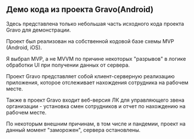 ## Демо кода из проекта Gravo(Android)

Здесь представлена только небольшая часть исходного кода проекта Gravo для демонстрации.

Проект был реализован на собственной кодовой базе схемы MVP (Android, iOS).

Я выбрал MVP, а не MVVM по причине некоторых "разрывов" в логике обработки UI при получении данных от сервера.

Проект Gravo представляет собой клиент-серверную реализацию приложения, которое отслеживает нахождения сотрудника на рабочем месте.

Также в проект Gravo входит веб-версия ЛК для управляющего звена организации - установка смен сотрудников и отчет по нахождению на рабочем месте.

По некоторым внешним причинам, в том числе и пандемии, проект на данный момент "заморожен", сервера остановлены.
